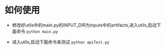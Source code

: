 # 如何使用
- 修改好utils中的main.py的INPUT_DIR为inputs中的artifacts,进入utils,启动下面命令
`python main.py`


- 进入utils,启动下面命令来测试
`python apiTest.py`